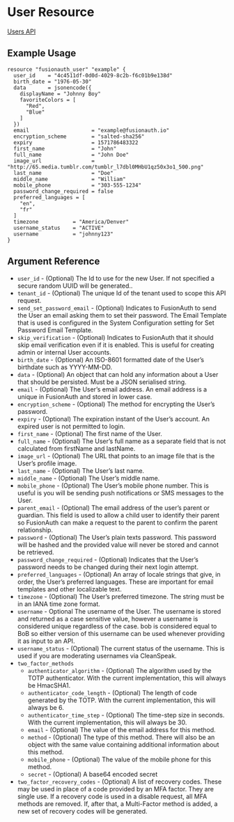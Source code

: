 # User Resource


[Users API](https://fusionauth.io/docs/v1/tech/apis/users)

## Example Usage

```hcl
resource "fusionauth_user" "example" {
  user_id    = "4c4511df-0d0d-4029-8c2b-f6c01b9e138d"
  birth_date = "1976-05-30"
  data       = jsonencode({
    displayName = "Johnny Boy"
    favoriteColors = [
      "Red",
      "Blue"
    ]
  })
  email                    = "example@fusionauth.io"
  encryption_scheme        = "salted-sha256"
  expiry                   = 1571786483322
  first_name               = "John"
  full_name                = "John Doe"
  image_url                = "http://65.media.tumblr.com/tumblr_l7dbl0MHbU1qz50x3o1_500.png"
  last_name                = "Doe"
  middle_name              = "William"
  mobile_phone             = "303-555-1234"
  password_change_required = false
  preferred_languages = [
    "en",
    "fr"
  ]
  timezone           = "America/Denver"
  username_status    = "ACTIVE"
  username           = "johnny123"
}
```

## Argument Reference
* `user_id` - (Optional) The Id to use for the new User. If not specified a secure random UUID will be generated..
* `tenant_id` - (Optional) The unique Id of the tenant used to scope this API request.
* `send_set_password_email` - (Optional) Indicates to FusionAuth to send the User an email asking them to set their password. The Email Template that is used is configured in the System Configuration setting for Set Password Email Template.
* `skip_verification` - (Optional) Indicates to FusionAuth that it should skip email verification even if it is enabled. This is useful for creating admin or internal User accounts.
* `birth_date` - (Optional) An ISO-8601 formatted date of the User’s birthdate such as YYYY-MM-DD.
* `data` - (Optional) An object that can hold any information about a User that should be persisted. Must be a JSON serialised string.
* `email` - (Optional) The User’s email address. An email address is a unique in FusionAuth and stored in lower case.
* `encryption_scheme` - (Optional) The method for encrypting the User’s password.
* `expiry` - (Optional) The expiration instant of the User’s account. An expired user is not permitted to login.
* `first_name` - (Optional) The first name of the User.
* `full_name` - (Optional) The User’s full name as a separate field that is not calculated from firstName and lastName.
* `image_url` - (Optional) The URL that points to an image file that is the User’s profile image.
* `last_name` - (Optional) The User’s last name.
* `middle_name` - (Optional) The User’s middle name.
* `mobile_phone` - (Optional) The User’s mobile phone number. This is useful is you will be sending push notifications or SMS messages to the User.
* `parent_email` - (Optional) The email address of the user’s parent or guardian. This field is used to allow a child user to identify their parent so FusionAuth can make a request to the parent to confirm the parent relationship.
* `password` - (Optional) The User’s plain texts password. This password will be hashed and the provided value will never be stored and cannot be retrieved.
* `password_change_required` - (Optional) Indicates that the User’s password needs to be changed during their next login attempt.
* `preferred_languages` - (Optional) An array of locale strings that give, in order, the User’s preferred languages. These are important for email templates and other localizable text.
* `timezone` - (Optional) The User’s preferred timezone. The string must be in an IANA time zone format.
* `username` - Optional The username of the User. The username is stored and returned as a case sensitive value, however a username is considered unique regardless of the case. bob is considered equal to BoB so either version of this username can be used whenever providing it as input to an API.
* `username_status` - (Optional) The current status of the username. This is used if you are moderating usernames via CleanSpeak.
* `two_factor_methods`
    - `authenticator_algorithm` - (Optional) The algorithm used by the TOTP authenticator. With the current implementation, this will always be HmacSHA1.
    - `authenticator_code_length` - (Optional) The length of code generated by the TOTP. With the current implementation, this will always be 6.
    - `authenticator_time_step` - (Optional) The time-step size in seconds. With the current implementation, this will always be 30.
    - `email` - (Optional) The value of the email address for this method.
    - `method` - (Optional) The type of this method. There will also be an object with the same value containing additional information about this method.
    - `mobile_phone` - (Optional) The value of the mobile phone for this method.
    - `secret` - (Optional) A base64 encoded secret
* `two_factor_recovery_codes` - (Optional) A list of recovery codes. These may be used in place of a code provided by an MFA factor. They are single use. If a recovery code is used in a disable request, all MFA methods are removed. If, after that, a Multi-Factor method is added, a new set of recovery codes will be generated.